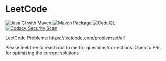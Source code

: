 # LeetCode

![Java CI with Maven](https://github.com/anchit-choudhry/LeetCode/workflows/Java%20CI%20with%20Maven/badge.svg)
![Maven Package](https://github.com/anchit-choudhry/LeetCode/workflows/Maven%20Package/badge.svg)
![CodeQL](https://github.com/anchit-choudhry/LeetCode/workflows/CodeQL/badge.svg?branch=main)
[![Codacy Security Scan](https://github.com/anchit-choudhry/LeetCode/actions/workflows/codacy-analysis.yml/badge.svg)](https://github.com/anchit-choudhry/LeetCode/actions/workflows/codacy-analysis.yml)

LeetCode Problems: https://leetcode.com/problemset/all

Please feel free to reach out to me for questions/corrections. Open to PRs for optimizing the current solutions
